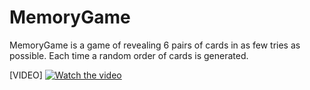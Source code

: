 # MemoryGame
MemoryGame is a game of revealing 6 pairs of cards in as few tries as possible. Each time a random order of cards is generated.

[VIDEO]
[![Watch the video](https://img.youtube.com/vi/XaNsE1yXZSA/hqdefault.jpg)](https://www.youtube.com/watch?v=XaNsE1yXZSA)

